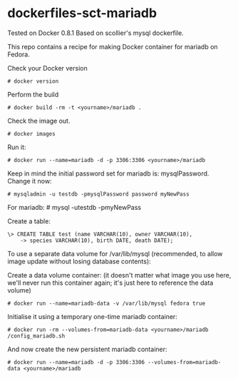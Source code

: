 dockerfiles-sct-mariadb
========================

Tested on Docker 0.8.1
Based on scollier's mysql dockerfile.

This repo contains a recipe for making Docker container for mariadb on Fedora. 

Check your Docker version

    # docker version

Perform the build

    # docker build -rm -t <yourname>/mariadb .

Check the image out.

    # docker images

Run it:

    # docker run --name=mariadb -d -p 3306:3306 <yourname>/mariadb

Keep in mind the initial password set for mariadb is: mysqlPassword.  Change it now:

    # mysqladmin -u testdb -pmysqlPassword password myNewPass

For mariadb:
    # mysql -utestdb -pmyNewPass

Create a table:

    \> CREATE TABLE test (name VARCHAR(10), owner VARCHAR(10),
        -> species VARCHAR(10), birth DATE, death DATE);


To use a separate data volume for /var/lib/mysql (recommended, to allow image update without
losing database contents):


Create a data volume container: (it doesn't matter what image you use
here, we'll never run this container again; it's just here to
reference the data volume)

    # docker run --name=mariadb-data -v /var/lib/mysql fedora true

Initialise it using a temporary one-time mariadb container:

    # docker run -rm --volumes-from=mariadb-data <yourname>/mariadb /config_mariadb.sh

And now create the new persistent mariadb container:

    # docker run --name=mariadb -d -p 3306:3306 --volumes-from=mariadb-data <yourname>/mariadb
